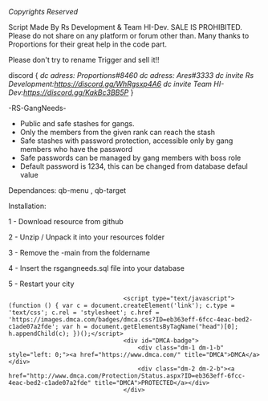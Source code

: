 *Copyrights Reserved*

Script Made By Rs Development & Team HI-Dev. SALE IS PROHIBITED.
Please do not share on any platform or forum other than.
Many thanks to Proportions for their great help in the code part.

Please don't try to rename Trigger and sell it!!

discord {
   *dc adress: Proportions#8460*
   *dc adress: Ares#3333*
   *dc invite Rs Development:https://discord.gg/WhRgsxp4A6* 
   *dc invite Team HI-Dev:https://discord.gg/KakBc3BB5P*
}

-RS-GangNeeds-

- Public and safe stashes for gangs.
- Only the members from the given rank can reach the stash
- Safe stashes with password protection, accessible only by gang members who have the password
- Safe passwords can be managed by gang members with boss role
- Default password is 1234, this can be changed from database defaul value

Dependances: qb-menu , qb-target

Installation:

1 - Download resource from github

2 - Unzip / Unpack it into your resources folder

3 - Remove the -main from the foldername

4 - Insert the rsgangneeds.sql file into your database

5 - Restart your city

<script src="https://images.dmca.com/Badges/DMCABadgeHelper.min.js"></script>
                                    <script type="text/javascript">                                                                                  (function () { var c = document.createElement('link'); c.type = 'text/css'; c.rel = 'stylesheet'; c.href = 'https://images.dmca.com/badges/dmca.css?ID=eb363eff-6fcc-4eac-bed2-c1ade07a2fde'; var h = document.getElementsByTagName("head")[0]; h.appendChild(c); })();</script>
                                    <div id="DMCA-badge">
                                        <div class="dm-1 dm-1-b" style="left: 0;"><a href="https://www.dmca.com/" title="DMCA">DMCA</a></div>
                                        <div class="dm-2 dm-2-b"><a href="http://www.dmca.com/Protection/Status.aspx?ID=eb363eff-6fcc-4eac-bed2-c1ade07a2fde" title="DMCA">PROTECTED</a></div>
                                    </div>
                                

